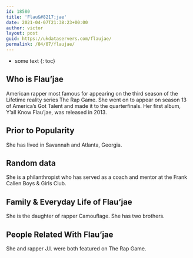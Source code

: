 ```yaml
---
id: 18580
title: 'Flau&#8217;jae'
date: 2021-04-07T21:38:23+00:00
author: victor
layout: post
guid: https://ukdataservers.com/flaujae/
permalink: /04/07/flaujae/
---
```


* some text
{: toc}


## Who is Flau&#8217;jae



American rapper most famous for appearing on the third season of the Lifetime reality series The Rap Game. She went on to appear on season 13 of America&#8217;s Got Talent and made it to the quarterfinals. Her first album, Y&#8217;all Know Flau&#8217;jae, was released in 2013. 

                
                
                
## Prior to Popularity



She has lived in Savannah and Atlanta, Georgia. 

                
                
                
## Random data



She is a philanthropist who has served as a coach and mentor at the Frank Callen Boys & Girls Club. 

                
                
                
## Family & Everyday Life of Flau&#8217;jae



She is the daughter of rapper Camouflage. She has two brothers.

                
                
                
## People Related With Flau&#8217;jae



She and rapper J.I. were both featured on The Rap Game. 

                
              
            
          
          
          